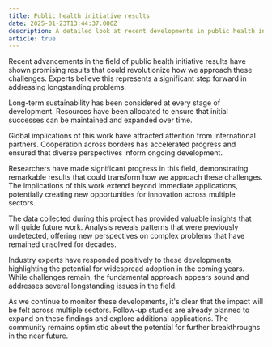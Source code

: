 ```yaml
---
title: Public health initiative results
date: 2025-01-23T13:44:37.000Z
description: A detailed look at recent developments in public health initiative results
article: true
---
```

Recent advancements in the field of public health initiative results have shown promising results that could revolutionize how we approach these challenges. Experts believe this represents a significant step forward in addressing longstanding problems.

<!-- more -->

Long-term sustainability has been considered at every stage of development. Resources have been allocated to ensure that initial successes can be maintained and expanded over time.

Global implications of this work have attracted attention from international partners. Cooperation across borders has accelerated progress and ensured that diverse perspectives inform ongoing development.

Researchers have made significant progress in this field, demonstrating remarkable results that could transform how we approach these challenges. The implications of this work extend beyond immediate applications, potentially creating new opportunities for innovation across multiple sectors.

The data collected during this project has provided valuable insights that will guide future work. Analysis reveals patterns that were previously undetected, offering new perspectives on complex problems that have remained unsolved for decades.

Industry experts have responded positively to these developments, highlighting the potential for widespread adoption in the coming years. While challenges remain, the fundamental approach appears sound and addresses several longstanding issues in the field.

As we continue to monitor these developments, it's clear that the impact will be felt across multiple sectors. Follow-up studies are already planned to expand on these findings and explore additional applications. The community remains optimistic about the potential for further breakthroughs in the near future.
